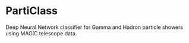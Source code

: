 # PartiClass
Deep Neural Network classifier for Gamma and Hadron particle showers using MAGIC telescope data.
